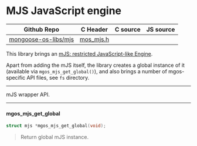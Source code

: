 # MJS JavaScript engine
| Github Repo | C Header | C source  | JS source |
| ----------- | -------- | --------  | ----------------- |
| [mongoose-os-libs/mjs](https://github.com/mongoose-os-libs/mjs) | [mos_mjs.h](https://github.com/mongoose-os-libs/mjs/blob/master/include/mos_mjs.h) | &nbsp;  | &nbsp;         |



This library brings an [mJS: restricted JavaScript-like
Engine](https://github.com/cesanta/mjs).

Apart from adding the mJS itself, the library creates a global instance of it
(available via `mgos_mjs_get_global()`), and also brings a number of
mgos-specific API files, see `fs` directory.


 ----- 

mJS wrapper API.
 

 ----- 
#### mgos_mjs_get_global

```c
struct mjs *mgos_mjs_get_global(void);
```
>  Return global mJS instance. 
